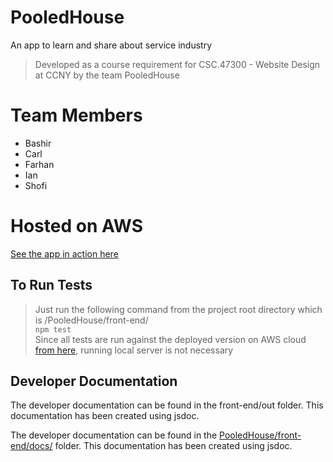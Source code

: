 # PooledHouse

An app to learn and share about service industry
> Developed as a course requirement for CSC.47300 - Website Design at CCNY by the team PooledHouse

# Team Members
 - Bashir
 - Carl
 - Farhan
 - Ian
 - Shofi
 
# Hosted on AWS  
[See the app in action here](http://front-end-20190514132134-hostingbucket-phdev.s3-website-us-east-1.amazonaws.com/)  

## To Run Tests  
> Just run the following command from the project root directory which is /PooledHouse/front-end/  
`npm test`  
Since all tests are run against the deployed version on AWS cloud [from here](http://front-end-20190514132134-hostingbucket-phdev.s3-website-us-east-1.amazonaws.com/), running local server is not necessary  

## Developer Documentation  
The developer documentation can be found in the front-end/out folder. This documentation has been created using jsdoc.  

The developer documentation can be found in the  [PooledHouse/front-end/docs/](https://github.com/FarhanHyder/PooledHouse/tree/master/front-end/docs) folder. This documentation has been created using jsdoc.  
